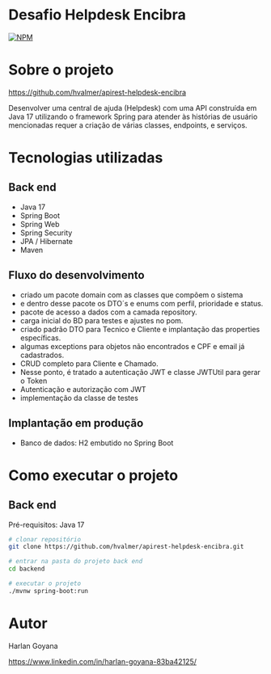 # Desafio Helpdesk Encibra
[![NPM](https://img.shields.io/npm/l/react)](https://github.com/hvalmer/apirest-helpdesk-encibra/blob/master/LICENSE) 

# Sobre o projeto

https://github.com/hvalmer/apirest-helpdesk-encibra

Desenvolver uma central de ajuda (Helpdesk) com uma API construída em Java 17 utilizando o framework Spring para atender às histórias de usuário mencionadas requer a criação de várias classes, endpoints, e serviços.

# Tecnologias utilizadas
## Back end
- Java 17
- Spring Boot
- Spring Web
- Spring Security
- JPA / Hibernate
- Maven

## Fluxo do desenvolvimento
- criado um pacote domain com as classes que compõem o sistema
- e dentro desse pacote os DTO´s e enums com perfil, prioridade e status.
- pacote de acesso a dados com a camada repository.
- carga inicial do BD para testes e ajustes no pom.
- criado padrão DTO para Tecnico e Cliente e implantação das properties específicas.
- algumas exceptions para objetos não encontrados e CPF e email já cadastrados.
- CRUD completo para Cliente e Chamado.
- Nesse ponto, é tratado a autenticação JWT e classe JWTUtil para gerar o Token
- Autenticação e autorização com JWT
- implementação da classe de testes
 
## Implantação em produção

- Banco de dados: H2 embutido no Spring Boot

# Como executar o projeto

## Back end
Pré-requisitos: Java 17

```bash
# clonar repositório
git clone https://github.com/hvalmer/apirest-helpdesk-encibra.git

# entrar na pasta do projeto back end
cd backend

# executar o projeto
./mvnw spring-boot:run
```

# Autor

Harlan Goyana

https://www.linkedin.com/in/harlan-goyana-83ba42125/
